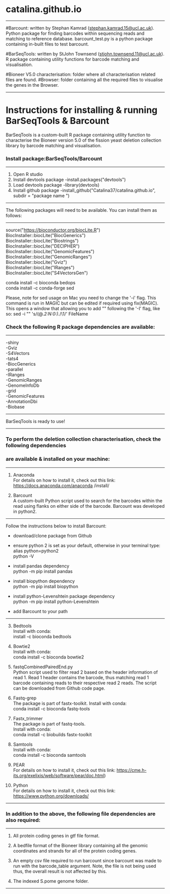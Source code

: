 # catalina.github.io
 ---------------------------------------------------------------------------------------------------------------------------
#Barcount: written by Stephan Kamrad (stephan.kamrad.15@ucl.ac.uk).
Python package for finding barcodes within sequencing reads and matching to reference database.
barcount_test.py is a python package containing in-built files to test barcount. 

#BarSeqTools: written by StJohn Townsend (stjohn.townsend.11@ucl.ac.uk).
R package containing utility functions for barcode matching and visualisation.

#Bioneer V5.0 characterisation: folder where all characterisation related files are found. 
 #Browser: folder containing all the required files to visualise the genes in the Browser.
 
 ---------------------------------------------------------------------------------------------------------------------------

# Instructions for installing & running BarSeqTools & Barcount
BarSeqTools is a custom-built R package containing utility function to characterise the 
Bioneer version 5.0 of the fission yeast deletion collection library by barcode matching 
and visualisation.

### Install package:BarSeqTools/Barcount
------------------------------------------------------------------------------------------
1. Open R studio
2. Install devtools package
   -install.packages("devtools")
3. Load devtools package
   -library(devtools)
4. Install github package
   -install_github("Catalina37/catalina.github.io", subdir = "package name ")
------------------------------------------------------------------------------------------
The following packages will need to be available. You can install them as follows:

------------------------------------------------------------------------------------------
source("https://bioconductor.org/biocLite.R")  <br/>
BiocInstaller::biocLite("BiocGenerics") <br/>
BiocInstaller::biocLite("Biostrings") <br/>
BiocInstaller::biocLite("DECIPHER") <br/>
BiocInstaller::biocLite("GenomicFeatures") <br/>
BiocInstaller::biocLite("GenomicRanges") <br/>
BiocInstaller::biocLite("Gviz") <br/>
BiocInstaller::biocLite("IRanges") <br/>
BiocInstaller::biocLite("S4VectorsGen") <br/>

conda install -c bioconda bedops <br/>
conda install -c conda-forge sed  <br/>

Please, note for sed usage on Mac you need to change the '-i' flag. 
This command is run in MAGIC but can be edited if required using fix(MAGIC).
This opens a window that allowing you to add "" following the '-I' flag, like so:
sed -i "" 's/\(@.*2:N:0:\).*/\1/' FileName


### Check the following R package dependencies are available:
------------------------------------------------------------------------------------------
-shiny <br/>
-Gviz <br/>
-S4Vectors <br/>
-tats4 <br/>
-BiocGenerics <br/>
-parallel <br/>
-IRanges <br/>
-GenomicRanges <br/>
-GenomeInfoDb <br/>
-grid <br/>
-GenomicFeatures <br/>
-AnnotationDbi <br/>
-Biobase <br/>

------------------------------------------------------------------------------------------
BarSeqTools is ready to use!

------------------------------------------------------------------------------------------
### To perform the deletion collection characterisation, check the following dependencies 
### are available & installed on your machine:
------------------------------------------------------------------------------------------
1. Anaconda <br/>
For details on how to install it, check out this link: https://docs.anaconda.com/anaconda
/install/

2. Barcount <br/>
A custom-built Python script used to search for the barcodes within the read using flanks 
on either side of the barcode. Barcount was developed in python2.

-----------------
Follow the instructions below to install Barcount:
- download/clone package from Github <br/>
- ensure python 2 is set as your default, otherwise in your terminal type: <br/>
  alias python=python2 <br/>
  python -V <br/>
- install pandas dependency <br/>
  python -m pip install pandas <br/>

- install biopython dependency  <br/>
  python -m pip install biopython <br/>

- install python-Levenshtein package dependency <br/>
  python -m pip install python-Levenshtein <br/>

- add Barcount to your path <br/>
-----------------

3. Bedtools <br/>
Install with conda: <br/>
install -c bioconda bedtools

4. Bowtie2 <br/>
Install with conda: <br/>
conda install -c bioconda bowtie2

5. fastqCombinedPairedEnd.py <br/>
Python script used to filter read 2 based on the header information of read 1. 
Read 1 header contains the barcode, thus matching read 1 barcode containing reads to 
their respective read 2 reads. The script can be downloaded from Github code page.

6. Fastq-grep <br/>
The package is part of fastx-toolkit. 
Install with conda:  <br/>
conda install -c bioconda fastq-tools <br/>

7. Fastx_trimmer  <br/>
The package is part of fastq-tools.   <br/>
Install with conda:  <br/>
conda install -c biobuilds fastx-toolkit <br/>

8. Samtools <br/>
Install with conda:  <br/>
conda install -c bioconda samtools  <br/>

9. PEAR  <br/>
For details on how to install it, check out this link: 
https://cme.h-its.org/exelixis/web/software/pear/doc.html)

10. Python <br/>
For details on how to install it, check out this link: https://www.python.org/downloads/
------------------------------------------------------------------------------------------


### In addition to the above, the following file dependencies are also required:
------------------------------------------------------------------------------------------

1. All protein coding genes in gtf file format.

2. A bedfile format of the Bioneer library containing all the genomic coordinates and 
strands for all of the protein coding genes.

3. An empty csv file required to run barcount since barcount was made to run with the 
barcode_table argument. 
Note, the file is not being used thus, the overall result is not affected by this.

4. The indexed S.pome genome folder.
------------------------------------------------------------------------------------------
